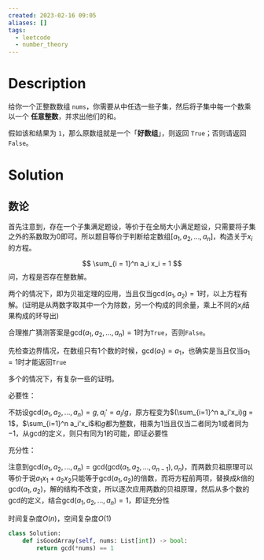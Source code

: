```yaml
---
created: 2023-02-16 09:05
aliases: []
tags:
  - leetcode 
  - number_theory 
---
```


# Description

给你一个正整数数组 `nums`，你需要从中任选一些子集，然后将子集中每一个数乘以一个 **任意整数**，并求出他们的和。

假如该和结果为 `1`，那么原数组就是一个「**好数组**」，则返回 `True`；否则请返回 `False`。


# Solution

## 数论

首先注意到，存在一个子集满足题设，等价于在全局大小满足题设，只需要将子集之外的系数取为$0$即可。所以题目等价于判断给定数组$[a_1, a_2, \dots, a_n]$，构造关于$x_i$的方程。

$$ 	\sum_{i = 1}^n a_i x_i = 1 $$
问，方程是否存在整数解。

两个的情况下，即为贝祖定理的应用，当且仅当$\text{gcd}(a_1, a_2) = 1$时，以上方程有解。(证明是从两数字取其中一个为除数，另一个构成的同余量，乘上不同的$x_i$结果构成的环导出)

合理推广猜测答案是$\text{gcd}(a_1, a_2, \dots, a_n) = 1$时为`True`，否则`False`。

先检查边界情况，在数组只有1个数的时候，$\text{gcd}(a_1) = a_1$，也确实是当且仅当$a_1 = 1$时才能返回`True`

多个的情况下，有复杂一些的证明。

必要性：

不妨设$\text{gcd}(a_1, a_2, \dots, a_n) = g, a_i' = a_i / g$，原方程变为$(\sum_{i=1}^n a_i'x_i)g = 1$，$\sum_{i=1}^n a_i'x_i$和$g$都为整数，相乘为$1$当且仅当二者同为$1$或者同为$-1$，从$\text{gcd}$的定义，则只有同为$1$的可能，即证必要性

充分性：

注意到$\text{gcd} (a_1, a_2, ..., a_n) = \text{gcd} (\text{gcd}(a_1, a_2, \dots, a_{n - 1}), a_n)$，而两数贝祖原理可以等价于说$a_1x_1 +a_2x_2$只能等于$\text{gcd} (a_1, a_2)$的倍数，而将方程前两项，替换成$k$倍的$\text{gcd}(a_1,a_2)$，解的结构不改变，所以逐次应用两数的贝祖原理，然后从多个数的$\text{gcd}$的定义，结合$\text{gcd} (a_1, a_2, ..., a_n)=1$，即证充分性

时间复杂度$O(n)$，空间复杂度$O(1)$


```python
class Solution:
    def isGoodArray(self, nums: List[int]) -> bool:
        return gcd(*nums) == 1
```
